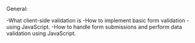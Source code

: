 General:

-What client-side validation is
-How to implement basic form validation -using JavaScript.
-How to handle form submissions and perform data validation using JavaScript.